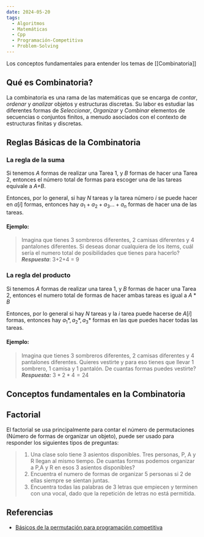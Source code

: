 ```yaml
---
date: 2024-05-20
tags:
  - Algoritmos
  - Matemáticas
  - Cpp
  - Programación-Competitiva
  - Problem-Solving
---
```


Los conceptos fundamentales para entender los temas de [[Combinatoria]]

## Qué es Combinatoria?
La combinatoria es una rama de las matemáticas que se encarga de *contar*, *ordenar* y *analizar* objetos y estructuras discretas. Su labor es estudiar las diferentes formas de *Seleccionar*, *Organizar* y *Combinar* elementos de secuencias o conjuntos finitos, a menudo asociados con el contexto de estructuras finitas y discretas.
## Reglas Básicas de la Combinatoria
### La regla de la suma
Si tenemos *A* formas de realizar una Tarea 1, y *B* formas de hacer una Tarea 2, entonces el número total de formas para escoger una de las tareas equivale a *A+B*.

Entonces, por lo general, si hay *N* tareas y la tarea número *i* se puede hacer en $a[i]$ formas, entonces hay $a_1+a_2+a_3...+a_n$ formas de hacer una de las tareas.

#### Ejemplo:

> Imagina que tienes 3 sombreros diferentes, 2 camisas diferentes y 4 pantalones diferentes. Si deseas donar cualquiera de los items, cuál sería el numero total de posibilidades que tienes para hacerlo?
> ***Respuesta***: 3+2+4 = 9

### La regla del producto
Si tenemos *A* formas de realizar una tarea 1, y *B* formas de hacer una Tarea 2, entonces el numero total de formas de hacer ambas tareas es igual a $A*B$

Entonces, por lo general si hay *N* tareas y la *i* tarea puede hacerse de $A[i]$ formas, entonces hay $a_1*,a_2*,a_3*$ formas en las que puedes hacer todas las tareas.
#### Ejemplo:

> Imagina que tienes 3 sombreros diferentes, 2 camisas diferentes y 4 pantalones diferentes. Quieres vestirte y para eso tienes que llevar 1 sombrero, 1 camisa y 1 pantalón. De cuantas formas puedes vestirte?
> ***Respuesta:*** $3* 2 * 4 = 24$

## Conceptos fundamentales en la Combinatoria
## Factorial
El factorial se usa principalmente para contar el número de permutaciones (Número de formas de organizar un objeto), puede ser usado para responder los siguientes tipos de preguntas:

>1. Una clase solo tiene 3 asientos disponibles. Tres personas, P, A y R llegan al mismo tiempo. De cuantas formas podemos organizar a P,A y R en esos 3 asientos disponibles?
>2. Encuentra el numero de formas de organizar 5 personas si 2 de ellas siempre se sientan juntas.
>3. Encuentra todas las palabras de 3 letras que empiecen y terminen con una vocal, dado que la repetición de letras no está permitida.

## Referencias 
- [Básicos de la permutación para programación competitiva](https://www.geeksforgeeks.org/basics-of-combinatorics-for-competitive-programming/)